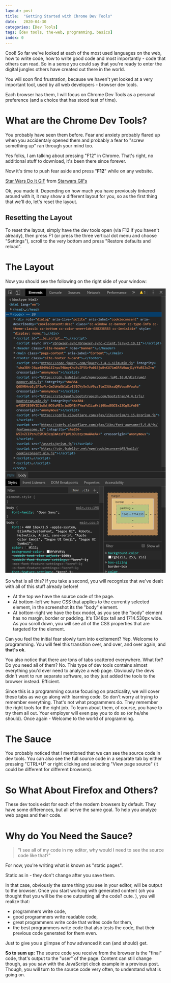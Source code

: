 ```yaml
---
layout: post
title:  "Getting Started with Chrome Dev Tools"
date:   2020-04-30
categories: [Dev Tools]
tags: [dev tools, the-web, programming, basics]
index: 0
---
```


Cool! So far we've looked at each of the most used languages on the web, how to write code, how to write good code and most importantly - code that others can read. So in a sense you could say that you're ready to enter the digital jungles others have created out there in the world.

You will soon find frustration, because we haven't yet looked at a very important tool, used by all web developers - browser dev tools.

Each browser has them, I will focus on Chrome Dev Tools as a personal preference (and a choice that has stood test of time).

# What are the Chrome Dev Tools?

You probably have seen them before. Fear and anxiety probably flared up when you accidentaly opened them and probably a fear to "screw something up" ran through your mind too.

Yes folks, I am talking about pressing "F12" in Chrome. That's right, no additional stuff to download, it's been there since forever.

Now it's time to push fear aside and press "**F12**" while on any website.

<div class="tenor-gif-embed" data-postid="10270118" data-share-method="host" data-width="100%" data-aspect-ratio="1.7866666666666664"><a href="https://tenor.com/view/star-wars-do-it-gif-10270118">Star Wars Do It GIF</a> from <a href="https://tenor.com/search/starwars-gifs">Starwars GIFs</a></div><script type="text/javascript" async src="https://tenor.com/embed.js"></script>


Ok, you made it. Depending on how much you have previously tinkered around with it, it may show a different layout for you, so as the first thing that we'll do, let's reset the layout.

## Resetting the Layout

To reset the layout, simply have the dev tools open (via F12 if you haven't already), then press F1 (or press the three vertical dot menu and choose "Settings"), scroll to the very bottom and press "Restore defaults and reload".


# The Layout

Now you should see the following on the right side of your window:

<img src="/assets/img/ChromeDevToolsDefaultLayout.png">

So what is all this? If you take a second, you will recognize that we've dealt with all of this stuff already before!

* At the top we have the source code of the page.
* At bottom-left we have CSS that applies to the currently selected element, in the screenshot its the "body" element.
* At bottom-right we have the box model, as you see the "body" element has no margin, border or padding. It's 1348px tall and 1714.530px wide. As you scroll down, you will see all of the CSS properties that are targeted for the element.

Can you feel the initial fear slowly turn into excitement? Yep. Welcome to programming. You will feel this transition over, and over, and over again, and **that's ok**.

You also notice that there are tons of tabs scattered everywhere. What for? Do you need all of them? No. This type of dev tools contains almost everything you'd ever need to analyze a web page. Obviously the devs didn't want to run separate software, so they just added the tools to the browser instead. Efficient.

Since this is a programming course focusing on practicality, we will cover these tabs as we go along with learning code. So don't worry at trying to remember everything. That's not what programmers do. They remember the right tools for the right job. To learn about them, of course, you have to try them all out. Your employer will even pay you to do so (or he/she should). Once again - Welcome to the world of programming. 

# The Sauce

You probably noticed that I mentioned that we can see the source code in dev tools. You can also see the full source code in a separate tab by either pressing "CTRL+U" or right clicking and selecting "View page source" (it could be different for different browsers).

# So What About Firefox and Others?

These dev tools exist for each of the modern browsers by default. They have some differences, but all serve the same goal. To help you analyze web pages and their code.

# Why do You Need the Sauce?

> "I see all of my code in my editor, why would I need to see the source code like that?"

For now, you're writing what is known as "static pages". 

Static as in - they don't change after you save them.

In that case, obviously the same thing you see in your editor, will be output to the browser. Once you start working with generated content (oh you thought that you will be the one outputting all the code? cute. ), you will realize that:

* programmers write code,
* good programmers write readable code, 
* great programmers write code that writes code for them,
* the best programmers write code that also tests the code, that their previous code generated for them even. 

Just to give you a glimpse of how advanced it can (and should) get.

**So to sum up:** The source code you receive from the browser is the "final" code, that's output to the "user" of the page. Content can still change though, as you saw with the JavaScript clock example in a previous post. Though, you will turn to the source code very often, to understand what is going on.
